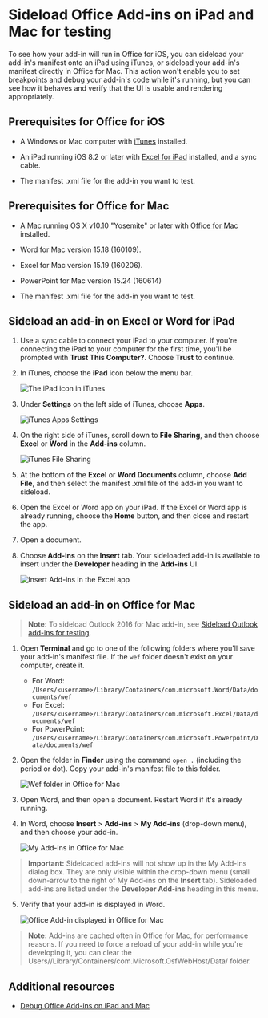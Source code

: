 
# Sideload Office Add-ins on iPad and Mac for testing

To see how your add-in will run in Office for iOS, you can sideload your add-in's manifest onto an iPad using iTunes, or sideload your add-in's manifest directly in Office for Mac. This action won't enable you to set breakpoints and debug your add-in's code while it's running, but you can see how it behaves and verify that the UI is usable and rendering appropriately. 

## Prerequisites for Office for iOS



- A Windows or Mac computer with [iTunes](http://www.apple.com/itunes/download/) installed.
    
- An iPad running iOS 8.2 or later with [Excel for iPad](https://itunes.apple.com/us/app/microsoft-excel/id586683407?mt=8) installed, and a sync cable.
    
- The manifest .xml file for the add-in you want to test.
    

## Prerequisites for Office for Mac



- A Mac running OS X v10.10 "Yosemite" or later with [Office for Mac](https://products.office.com/en-us/buy/compare-microsoft-office-products?tab=omac) installed.
    
- Word for Mac version 15.18 (160109).
   
- Excel for Mac version 15.19 (160206).

- PowerPoint for Mac version 15.24 (160614)
    
- The manifest .xml file for the add-in you want to test.
    

## Sideload an add-in on Excel or Word for iPad

1. Use a sync cable to connect your iPad to your computer. If you're connecting the iPad to your computer for the first time, you'll be prompted with  **Trust This Computer?**. Choose **Trust** to continue.

2. In iTunes, choose the  **iPad** icon below the menu bar.
    
    ![The iPad icon in iTunes](../../images/4ea35904-252e-45b4-88ad-14840d502bad.png)

3. Under  **Settings** on the left side of iTunes, choose **Apps**.
    
    ![iTunes Apps Settings](../../images/a12d1bb6-b39f-496b-83de-6ac00b0b97a5.png)

4. On the right side of iTunes, scroll down to  **File Sharing**, and then choose  **Excel** or **Word** in the **Add-ins** column.
    
    ![iTunes File Sharing](../../images/3b2a53a2-e164-4ff0-ba42-83a8dc1a069f.png)

5. At the bottom of the  **Excel** or **Word Documents** column, choose **Add File**, and then select the manifest .xml file of the add-in you want to sideload. 
    
6. Open the Excel or Word app on your iPad. If the Excel or Word app is already running, choose the  **Home** button, and then close and restart the app.
    
7. Open a document.
    
8. Choose  **Add-ins** on the **Insert** tab. Your sideloaded add-in is available to insert under the **Developer** heading in the **Add-ins** UI.
    
    ![Insert Add-ins in the Excel app](../../images/ed6033b0-ecec-4853-8ee7-9ef0884cb237.PNG)


## Sideload an add-in on Office for Mac

> **Note:** To sideload Outlook 2016 for Mac add-in, see [Sideload Outlook add-ins for testing](sideload-outlook-add-ins-for-testing.md).

1. Open  **Terminal** and go to one of the following folders where you'll save your add-in's manifest file. If the `wef` folder doesn't exist on your computer, create it.
    
    - For Word:  `/Users/<username>/Library/Containers/com.microsoft.Word/Data/documents/wef`    
    - For Excel:  `/Users/<username>/Library/Containers/com.microsoft.Excel/Data/documents/wef`
    - For PowerPoint: `/Users/<username>/Library/Containers/com.microsoft.Powerpoint/Data/documents/wef`
    
2. Open the folder in  **Finder** using the command `open .` (including the period or dot). Copy your add-in's manifest file to this folder.
    
    ![Wef folder in Office for Mac](../../images/bca689f8-bff4-421d-bc36-92c8ae0ddfba.png)

3. Open Word, and then open a document. Restart Word if it's already running.
    
4. In Word, choose  **Insert** > **Add-ins** > **My Add-ins** (drop-down menu), and then choose your add-in.
    
    ![My Add-ins in Office for Mac](../../images/4593430c-b33e-4895-b2be-63fe3c4d08bc.png)

  > **Important:** Sideloaded add-ins will not show up in the My Add-ins dialog box. They are only visible within the drop-down menu (small down-arrow to the right of My Add-ins on the **Insert** tab). Sideloaded add-ins are listed under the **Developer Add-ins** heading in this menu. 
    
5. Verify that your add-in is displayed in Word.
    
    ![Office Add-in displayed in Office for Mac](../../images/a5cb2efc-1180-45b4-85a6-13df817b9d2c.png)
    
> **Note:** Add-ins are cached often in Office for Mac, for performance reasons. If you need to force a reload of your add-in while you're developing it, you can clear the Users/<usr>/Library/Containers/com.Microsoft.OsfWebHost/Data/ folder. 

## Additional resources


- [Debug Office Add-ins on iPad and Mac](../testing/debug-office-add-ins-on-ipad-and-mac.md)
    
